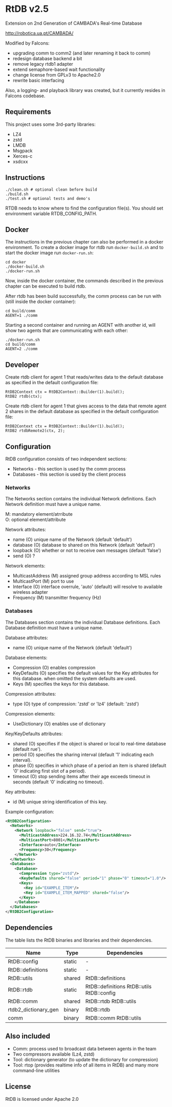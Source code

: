 # RtDB v2.5

Extension on 2nd Generation of CAMBADA's Real-time Database

http://robotica.ua.pt/CAMBADA/

Modified by Falcons:
- upgrading comm to comm2 (and later renaming it back to comm)
- redesign database backend a bit
- remove legacy rtdb1 adapter
- extend semaphore-based wait functionality
- change license from GPLv3 to Apache2.0
- rewrite basic interfacing

Also, a logging- and playback library was created, but it currently resides in Falcons codebase.

## Requirements

This project uses some 3rd-party libraries:
- LZ4
- zstd
- LMDB
- Msgpack
- Xerces-c
- xsdcxx

## Instructions

```
./clean.sh # optional clean before build
./build.sh
./test.sh # optional tests and demo's
```

RTDB needs to know where to find the configuration file(s).
You should set environment variable RTDB_CONFIG_PATH.

## Docker

The instructions in the previous chapter can also be performed in a docker environment. To create a docker image for rtdb run `docker-build.sh` and to start the docker image run `docker-run.sh`:

```
cd docker
./docker-build.sh
./docker-run.sh
```

Now, inside the docker container, the commands described in the previous chapter can be executed to build rtdb.

After rtdb has been build successfully, the comm process can be run with (still inside the docker container):

```
cd build/comm
AGENT=1 ./comm
```

Starting a second container and running an AGENT with another id, will show two agents that are communicating with each other:

```
./docker-run.sh
cd build/comm
AGENT=2 ./comm
```

## Developer

Create rtdb client for agent 1 that reads/writes data to the default database as specified in the default configuration file:

```
RtDB2Context ctx = RtDB2Context::Builder(1).build();
RtDB2 rtdb(ctx);
```

Create rtdb client for agent 1 that gives access to the data that remote agent 2 shares in the default database as specified in the default configuration file:

```
RtDB2Context ctx = RtDB2Context::Builder(1).build();
RtDB2 rtdbRemote2(ctx, 2);
```

## Configuration

RtDB configuration consists of two independent sections:

* Networks  - this section is used by the comm process
* Databases - this section is used by the client process

### Networks

The Networks section contains the individual Network definitions. Each Network definition must have a unique name.

M: mandatory element/atrribute  
O: optional element/attribute

Network attributes:

* name             (O) unique name of the Network (default 'default')
* database         (O) database to shared on this Network (default 'default')
* loopback         (O) whether or not to receive own messages (default 'false')
* send             (O) ?

Network elements:

* MulticastAddress (M) assigned group address according to MSL rules
* MulticastPort    (M) port to use
* Interface        (O) interface overrule, 'auto' (default) will resolve to available wireless adapter
* Frequency        (M) transmitter frequency (Hz)

### Databases

The Databases section contains the individual Database definitions. Each Database definition must have a unique name.

Database attributes:

* name             (O) unique name of the Network (default 'default')

Database elements:

* Compression      (O) enables compression
* KeyDefaults      (O) specifies the default values for the Key attributes for this database. when omitted the system defaults are used.
* Keys             (M) specifies the keys for this database.

Compression attributes:

* type             (O) type of compression: 'zstd' or 'lz4' (default: 'zstd')

Compression elements:

* UseDictionary    (O) enables use of dictionary

Key/KeyDefaults attributes:

* shared           (O) specifies if the object is shared or local to real-time database (default rue').
* period           (O) specifies the sharing interval (default '1' indicating each interval).
* phase            (O) specifies in which phase of a period an item is shared (default '0' indicating first slot of a period).
* timeout          (O) stop sending items after their age exceeds timeout in seconds (default '0' indicating no timeout).

Key attributes:

* id               (M) unique string identification of this key.

Example configuration:

```xml
<RtDB2Configuration>
  <Networks>
    <Network loopback="false" send="true">
      <MulticastAddress>224.16.32.74</MulticastAddress>
      <MulticastPort>8001</MulticastPort>
      <Interface>auto</Interface>
      <Frequency>30</Frequency>
    </Network>
  </Networks>
  <Databases>
    <Database>
      <Compression type="zstd"/>
      <KeyDefaults shared="false" period="1" phase="0" timeout="1.0"/>
      <Keys>
        <Key id="EXAMPLE_ITEM"/>
        <Key id="EXAMPLE_ITEM_MAPPED" shared="false"/>
      </Keys>
    </Database>
  </Databases>
</RtDB2Configuration>
```

## Dependencies

The table lists the RtDB binaries and libraries and their dependencies.

| Name                 | Type   | Dependencies |
| -------------------- | ------ | - |
| RtDB::config         | static | - |
| RtDB::definitions    | static | - |
| RtDB::utils          | shared | RtDB::definitions |
| RtDB::rtdb           | static | RtDB::definitions RtDB::utils RtDB::config |
| RtDB::comm           | shared | RtDB::rtdb RtDB::utils |
| rtdb2_dictionary_gen | binary | RtDB::rtdb |
| comm                 | binary | RtDB::comm RtDB::utils |

## Also included

- Comm: process used to broadcast data between agents in the team
- Two compressors available (Lz4, zstd)
- Tool: dictionary generator (to update the dictionary for compression)
- Tool: rtop (provides realtime info of all items in RtDB) and many more command-line utilities

## License

RtDB is licensed under Apache 2.0

